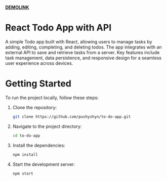 [**DEMOLINK**](https://pushyshyn.github.io/to-do-app/)


# React Todo App with API
A simple Todo app built with React, allowing users to manage tasks by adding, editing, completing, and deleting todos. The app integrates with an external API to save and retrieve tasks from a server. Key features include task management, data persistence, and responsive design for a seamless user experience across devices.


# Getting Started

To run the project locally, follow these steps:

1. Clone the repository:
   ```bash
   git clone https://github.com/pushyshyn/to-do-app.git

2. Navigate to the project directory:
   ```bash
   cd to-do-app
   
3. Install the dependencies:
   ```bash
   npm install

4. Start the development server:
   ```bash
   npm start  
